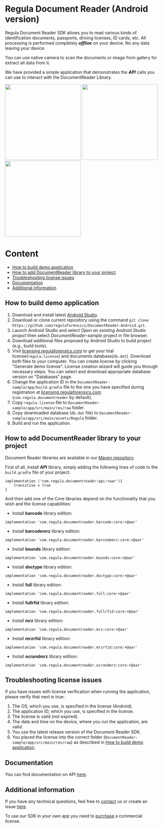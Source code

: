 # Regula Document Reader (Android version)
Regula Document Reader SDK allows you to read various kinds of identification documents, passports, driving licenses, ID cards, etc. All processing is performed completely ***offline*** on your device. No any data leaving your device.

You can use native camera to scan the documents or image from gallery for extract all data from it.

We have provided a simple application that demonstrates the ***API*** calls you can use to interact with the DocumentReader Library.

<img src="https://img.regulaforensics.com/Screenshots/SDK-5.0/LG_Nexus_5X_1.png" width="250"> <img src="https://img.regulaforensics.com/Screenshots/SDK-5.0/LG_Nexus_5X_2.png" width="250"> <img src="https://img.regulaforensics.com/Screenshots/SDK-5.0/LG_Nexus_5X_3.png" width="250">

# Content
* [How to build demo application](#how-to-build-demo-application)
* [How to add DocumentReader library to your project](#how-to-add-documentreader-library-to-your-project)
* [Troubleshooting license issues](#troubleshooting-license-issues)
* [Documentation](#documentation)
* [Additional information](#additional-information)

## How to build demo application
1. Download and install latest [Android Studio](https://developer.android.com/studio/index.html).
2. Download or clone current repository using the command `git clone https://github.com/regulaforensics/DocumentReader-Android.git`.
3. Launch Android Studio and select _Open an existing Android Studio project_ then select _DocumentReader-sample_ project in file browser.
4. Download additional files proposed by Android Studio to build project (e.g., build tools).
5. Visit [licensing.regulaforensics.com](https://licensing.regulaforensics.com) to get your trial license(`regula.license`) and documents database(`db.dat`). Download both files to your computer. You can create license by clicking "Generate demo license". License creation wizard will guide you through necessary steps. You can select and download appropriate database version on "Databases" page.
6. Change the application ID in the `DocumentReader-sample/app/build.gradle`  file to the one you have specified during registration at [licensing.regulaforensics.com](https://licensing.regulaforensics.com) (`com.regula.documentreader` by default).
7. Copy `regula.license` file to `DocumentReader-sample/app/src/main/res/raw` folder.
8. Copy downloaded database (`db.dat` file) to `DocumentReader-sample/app/src/main/assets/Regula` folder.
9. Build and run the application.

## How to add DocumentReader library to your project
Document Reader libraries are available in our [Maven repository](http://maven.regulaforensics.com/RegulaDocumentReader/com/regula/documentreader).

First of all, install **API** library, simply adding the following lines of code to the `build.gradle` file of your project:
```
implementation ('com.regula.documentreader:api:+aar'){
    transitive = true
}
```

And then add one of the Core libraries depend on the functionality that you wish and the license capabilities:
* Install **barcode** library edition:
```
implementation 'com.regula.documentreader.barcode:core:+@aar'
```

* Install **barcodemrz** library edition:
```
implementation 'com.regula.documentreader.barcodemrz:core:+@aar'
```

* Install **bounds** library edition:
```
implementation 'com.regula.documentreader.bounds:core:+@aar'
```

* Install **doctype** library edition:
```
implementation 'com.regula.documentreader.doctype:core:+@aar'
```

* Install **full** library edition:
```
implementation 'com.regula.documentreader.full:core:+@aar'
```

* Install **fullrfid** library edition:
```
implementation 'com.regula.documentreader.fullrfid:core:+@aar'
```

* Install **mrz** library edition:
```
implementation 'com.regula.documentreader.mrz:core:+@aar'
```

* Install **mrzrfid** library edition:
```
implementation 'com.regula.documentreader.mrzrfid:core:+@aar'
```

* Install **ocrandmrz** library edition:
```
implementation 'com.regula.documentreader.ocrandmrz:core:+@aar'
```

## Troubleshooting license issues
If you have issues with license verification when running the application, please verify that next is true:
1. The OS, which you use, is specified in the license (Android).
2. The application ID, which you use, is specified in the license.
3. The license is valid (not expired).
4. The date and time on the device, where you run the application, are valid.
5. You use the latest release version of the Document Reader SDK.
6. You placed the license into the correct folder (`DocumentReader-sample/app/src/main/res/raw`) as described in [How to build demo application](#how-to-build-demo-application).

## Documentation
You can find documentation on API [here](https://docs.regulaforensics.com/android).

## Additional information
If you have any technical questions, feel free to [contact](mailto:support@regulaforensics.com) us or create an issue [here](https://github.com/regulaforensics/DocumentReader-Android/issues).

To use our SDK in your own app you need to [purchase](https://pipedrivewebforms.com/form/5f1d771cbe4f844a1f78f8a06fbf94361841159) a commercial license.
